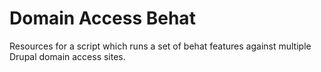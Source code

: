 Domain Access Behat
===================

Resources for a script which runs a set of behat features against multiple Drupal domain access sites.
